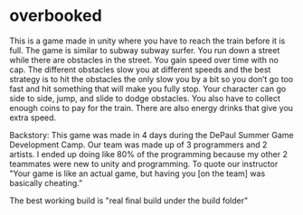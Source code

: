 # overbooked

This is a game made in unity where you have to reach the train before it is full. The game is similar to subway subway surfer. You run down a street while there are obstacles in the street. You gain speed over time with no cap. The different obstacles slow you at different speeds and the best strategy is to hit the obstacles the only slow you by a bit so you don’t go too fast and hit something that will make you fully stop. Your character can go side to side, jump, and slide to dodge obstacles. You also have to collect enough coins to pay for the train. There are also energy drinks that give you extra speed.

Backstory:
This game was made in 4 days during the DePaul Summer Game Development Camp. Our team was made up of 3 programmers and 2 artists. I ended up doing like 80% of the programming because my other 2 teammates were new to unity and programming. To quote our instructor "Your game is like an actual game, but having you [on the team] was basically cheating.”

The best working build is "real final build under the build folder"
